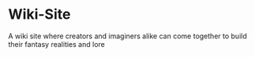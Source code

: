 # Wiki-Site
A wiki site where creators and imaginers alike can come together to build their fantasy realities and lore
